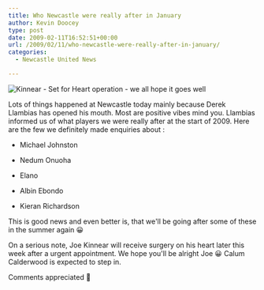 ```yaml
---
title: Who Newcastle were really after in January
author: Kevin Doocey
type: post
date: 2009-02-11T16:52:51+00:00
url: /2009/02/11/who-newcastle-were-really-after-in-january/
categories:
  - Newcastle United News

---
```

![Kinnear - Set for Heart operation - we all hope it goes well](https://static.guim.co.uk/sys-images/Sport/Pix/columnists/2008/11/10/1226357007408/Joe-Kinnear-001.jpg)

Lots of things happened at Newcastle today mainly because Derek Llambias has opened his mouth. Most are positive vibes mind you. Llambias informed us of what players we were really after at the start of 2009. Here are the few we definitely made enquiries about :

  * Michael Johnston

  * Nedum Onuoha

  * Elano

  * Albin Ebondo

  * Kieran Richardson

This is good news and even better is, that we'll be going after some of these in the summer again 😀

On a serious note, Joe Kinnear will receive surgery on his heart later this week after a urgent appointment. We hope you'll be alright Joe 😀 Calum Calderwood is expected to step in.

Comments appreciated 🙂
